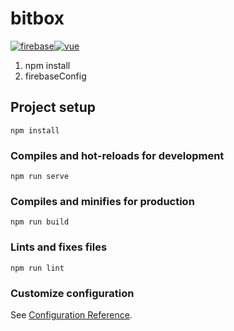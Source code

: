 # bitbox
[![firebase](https://img.shields.io/badge/%F0%9F%94%A5-firebase-F7AC26?style=flat-square)](https://firebase.google.com/)[![vue](https://img.shields.io/badge/-vue-4ABA83?style=flat-square)](https://firebase.google.com/)

1. npm install
2. firebaseConfig

## Project setup
```
npm install
```

### Compiles and hot-reloads for development
```
npm run serve
```

### Compiles and minifies for production
```
npm run build
```

### Lints and fixes files
```
npm run lint
```

### Customize configuration
See [Configuration Reference](https://cli.vuejs.org/config/).
